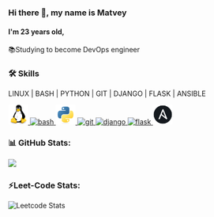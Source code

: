 ### Hi there 👋, my name is Matvey
#### I'm 23 years old,
  📚Studying to become DevOps engineer

### 🛠 Skills
LINUX  |  BASH  |  PYTHON  |  GIT  | DJANGO  | FLASK | ANSIBLE

<p><a href="https://www.linux.org/" rel="noreferrer" target="_blank"><img alt="linux" src="https://raw.githubusercontent.com/devicons/devicon/master/icons/linux/linux-original.svg" style="height:40px; width:40px" /> </a> <a href="https://www.gnu.org/software/bash/" rel="noreferrer" target="_blank"> <img alt="bash" src="https://www.vectorlogo.zone/logos/gnu_bash/gnu_bash-icon.svg" style="height:40px; width:40px" /> </a> <a href="https://www.python.org" rel="noreferrer" target="_blank"> <img alt="python" src="https://raw.githubusercontent.com/devicons/devicon/master/icons/python/python-original.svg" style="height:40px; width:40px" /> </a> <a href="https://git-scm.com/" rel="noreferrer" target="_blank"> <img alt="git" src="https://www.vectorlogo.zone/logos/git-scm/git-scm-icon.svg" style="height:40px; width:40px" /> </a> <a href="https://www.djangoproject.com/" rel="noreferrer" target="_blank"> <img alt="django" src="https://cdn.worldvectorlogo.com/logos/django.svg" style="height:40px; width:40px" /> </a> <a href="https://flask.palletsprojects.com/" rel="noreferrer" target="_blank"> <img alt="flask" src="https://www.vectorlogo.zone/logos/pocoo_flask/pocoo_flask-icon.svg" style="height:40px; width:40px" /> </a> <a href="https://docs.ansible.com/ansible/latest/installation_guide/intro_installation.html"> <img alt="ansible" src="https://raw.githubusercontent.com/github/explore/80688e429a7d4ef2fca1e82350fe8e3517d3494d/topics/ansible/ansible.png" style="height:40px; width:40px" /></a></p>



### 📊 GitHub Stats:
![](https://github-readme-stats.vercel.app/api?username=MatveyGuralskiy&theme=dark&hide_border=false&include_all_commits=false&count_private=false)<br/>

### ⚡Leet-Code Stats:
![Leetcode Stats](https://leetcard.jacoblin.cool/MatveyGuralskiy)
